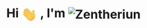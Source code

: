 <h1 align="center">
  Hi 
  <img src="https://github.com/Zentheriun/Zentheriun/blob/main/gif/Hi.gif" alt="Hi" height="35" style="vertical-align: middle;" />
  , I'm 
  <img src="https://github.com/Zentheriun/Zentheriun/blob/main/gif/Zentheriun.gif" alt="Zentheriun" height="23" style="vertical-align: middle;" />
</h1>
